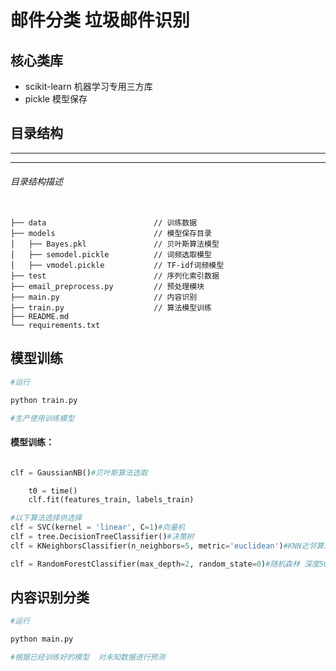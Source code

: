 # 邮件分类 垃圾邮件识别

## 核心类库
* scikit-learn 机器学习专用三方库
* pickle 模型保存

## 目录结构
---
---

###### 目录结构描述
````

├── data                        // 训练数据
├── models                      // 模型保存目录
│   ├── Bayes.pkl               // 贝叶斯算法模型
│   ├── semodel.pickle          // 词频选取模型
│   ├── vmodel.pickle           // TF-idf词频模型
├── test                        // 序列化索引数据
├── email_preprocess.py         // 预处理模块 
├── main.py                     // 内容识别
├── train.py                    // 算法模型训练
├── README.md                    
└── requirements.txt      

````


## 模型训练

````python
#运行

python train.py

#生产使用训练模型
````
#### 模型训练：

````python

clf = GaussianNB()#贝叶斯算法选取

    t0 = time()
    clf.fit(features_train, labels_train)

#以下算法选择供选择
clf = SVC(kernel = 'linear', C=1)#向量机
clf = tree.DecisionTreeClassifier()#决策树
clf = KNeighborsClassifier(n_neighbors=5, metric='euclidean')#KNN近邻算法

clf = RandomForestClassifier(max_depth=2, random_state=0)#随机森林 深度50左右 识别率最好


````

## 内容识别分类
````python
#运行

python main.py

#根据已经训练好的模型  对未知数据进行预测
````
